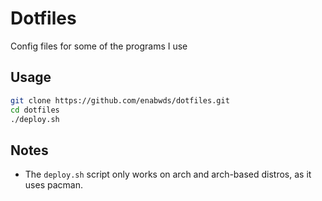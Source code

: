 # Dotfiles
Config files for some of the programs I use

## Usage
```bash
git clone https://github.com/enabwds/dotfiles.git
cd dotfiles
./deploy.sh
```

## Notes
- The `deploy.sh` script only works on arch and arch-based distros, as it uses pacman.
